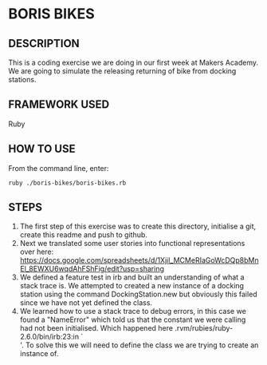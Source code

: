 # BORIS BIKES #

## DESCRIPTION ##

This is a coding exercise we are doing in our first week at Makers Academy.
We are going to simulate the releasing returning of bike from docking stations.

## FRAMEWORK USED ##

Ruby

## HOW TO USE ##
From the command line, enter:
```script
ruby ./boris-bikes/boris-bikes.rb
```

## STEPS ##
1. The first step of this exercise was to create this directory, initialise a git, create this readme and push to github.
2. Next we translated some user stories into functional representations over here: https://docs.google.com/spreadsheets/d/1Xjil_MCMeRIaGoWcDQp8bMnEl_8EWXU6wqdAhFShFig/edit?usp=sharing
3. We defined a feature test in irb and built an understanding of what a stack trace is. We attempted to created a new instance of a docking station using the command DockingStation.new but obviously this failed since we have not yet defined the class.
4. We learned how to use a stack trace to debug errors, in this case we found a "NameError" which told us that the constant we were calling had not been initialised. Which happened here .rvm/rubies/ruby-2.6.0/bin/irb:23:in `<main>'. To solve this we will need to define the class we are trying to create an instance of.
